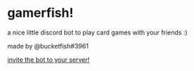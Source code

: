 # gamerfish!
a nice little discord bot to play card games with your friends :)

made by @bucketfish#3961

[invite the bot to your server!](https://discord.com/api/oauth2/authorize?client_id=949492105930223646&permissions=277025508416&scope=bot%20applications.commands)
